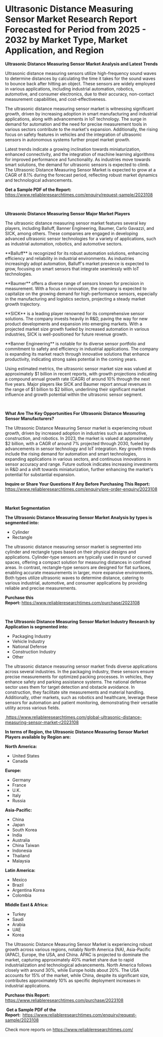 <p><h1>Ultrasonic Distance Measuring Sensor Market Research Report Forecasted for Period from 2025 -  2032 by Market Type, Market Application, and Region</h1></p><p><strong>Ultrasonic Distance Measuring Sensor Market Analysis and Latest Trends</strong></p>
<p><p>Ultrasonic distance measuring sensors utilize high-frequency sound waves to determine distances by calculating the time it takes for the sound waves to bounce back after hitting an object. These sensors are widely employed in various applications, including industrial automation, robotics, automotive, and consumer electronics, due to their accuracy, non-contact measurement capabilities, and cost-effectiveness.</p><p>The ultrasonic distance measuring sensor market is witnessing significant growth, driven by increasing adoption in smart manufacturing and industrial applications, along with advancements in IoT technology. The surge in demand for automation and the need for precise measurement tools in various sectors contribute to the market's expansion. Additionally, the rising focus on safety features in vehicles and the integration of ultrasonic sensors in autonomous systems further propel market growth.</p><p>Latest trends indicate a growing inclination towards miniaturization, enhanced connectivity, and the integration of machine learning algorithms for improved performance and functionality. As industries move towards smart solutions, the demand for ultrasonic sensors is expected to climb. The Ultrasonic Distance Measuring Sensor Market is expected to grow at a CAGR of 8.1% during the forecast period, reflecting robust market dynamics and technological advancements.</p></p>
<p><strong>Get a Sample PDF of the Report:&nbsp;</strong> <a href="https://www.reliableresearchtimes.com/enquiry/request-sample/2023108?utm_campaign=3056&utm_medium=2&utm_source=Github&utm_content=ia&utm_term=29032025&utm_id=ultrasonic-distance-measuring-sensor">https://www.reliableresearchtimes.com/enquiry/request-sample/2023108</a></p>
<p>&nbsp;</p>
<p><strong>Ultrasonic Distance Measuring Sensor Major Market Players</strong></p>
<p><p>The ultrasonic distance measuring sensor market features several key players, including Balluff, Banner Engineering, Baumer, Carlo Gavazzi, and SICK, among others. These companies are engaged in developing advanced ultrasonic sensor technologies for a variety of applications, such as industrial automation, robotics, and automotive sectors.</p><p>**Balluff** is recognized for its robust automation solutions, enhancing efficiency and reliability in industrial environments. As industries increasingly adopt automation, Balluff's market presence is expected to grow, focusing on smart sensors that integrate seamlessly with IoT technologies.</p><p>**Baumer** offers a diverse range of sensors known for precision in measurement. With a focus on innovation, the company is expected to capitalize on the growing demand for high-performance sensors, especially in the manufacturing and logistics sectors, projecting a steady market growth trajectory.</p><p>**SICK** is a leading player renowned for its comprehensive sensor solutions. The company invests heavily in R&D, paving the way for new product developments and expansion into emerging markets. With a projected market size growth fueled by increased automation in various industries, SICK is well-positioned for future revenue growth.</p><p>**Banner Engineering** is notable for its diverse sensor portfolio and commitment to safety and efficiency in industrial applications. The company is expanding its market reach through innovative solutions that enhance productivity, indicating strong sales potential in the coming years.</p><p>Using estimated metrics, the ultrasonic sensor market size was valued at approximately $1 billion in recent reports, with growth projections indicating a compound annual growth rate (CAGR) of around 10% through the next five years. Major players like SICK and Baumer report annual revenues in the range of $1 billion to $2 billion, underlining their significant market influence and growth potential within the ultrasonic sensor segment.</p></p>
<p>&nbsp;</p>
<p><strong>What Are The Key Opportunities For Ultrasonic Distance Measuring Sensor Manufacturers?</strong></p>
<p><p>The Ultrasonic Distance Measuring Sensor market is experiencing robust growth, driven by increased adoption in industries such as automotive, construction, and robotics. In 2023, the market is valued at approximately $2 billion, with a CAGR of around 7% projected through 2030, fueled by advancements in sensor technology and IoT integration. Key growth trends include the rising demand for automation and smart technologies, expanding applications in various sectors, and continuous innovations in sensor accuracy and range. Future outlook indicates increasing investments in R&D and a shift towards miniaturization, further enhancing the market's potential for substantial expansion.</p></p>
<p><strong>Inquire or Share Your Questions If Any Before Purchasing This Report:</strong> <a href="https://www.reliableresearchtimes.com/enquiry/pre-order-enquiry/2023108?utm_campaign=3056&utm_medium=2&utm_source=Github&utm_content=ia&utm_term=29032025&utm_id=ultrasonic-distance-measuring-sensor">https://www.reliableresearchtimes.com/enquiry/pre-order-enquiry/2023108</a></p>
<p>&nbsp;</p>
<p><strong>Market Segmentation</strong></p>
<p><strong>The Ultrasonic Distance Measuring Sensor Market Analysis by types is segmented into:</strong></p>
<p><ul><li>Cylinder</li><li>Rectangle</li></ul></p>
<p><p>The ultrasonic distance measuring sensor market is segmented into cylinder and rectangle types based on their physical designs and applications. Cylinder-type sensors are typically used in round or curved spaces, offering a compact solution for measuring distances in confined areas. In contrast, rectangle-type sensors are designed for flat surfaces, enabling accurate measurements in larger, more expansive environments. Both types utilize ultrasonic waves to determine distance, catering to various industrial, automotive, and consumer applications by providing reliable and precise measurements.</p></p>
<p><strong>Purchase this Report:&nbsp;</strong><a href="https://www.reliableresearchtimes.com/purchase/2023108?utm_campaign=3056&utm_medium=2&utm_source=Github&utm_content=ia&utm_term=29032025&utm_id=ultrasonic-distance-measuring-sensor">https://www.reliableresearchtimes.com/purchase/2023108</a></p>
<p>&nbsp;</p>
<p><strong>The Ultrasonic Distance Measuring Sensor Market Industry Research by Application is segmented into:</strong></p>
<p><ul><li>Packaging Industry</li><li>Vehicle Industry</li><li>National Defense</li><li>Construction Industry</li><li>Other</li></ul></p>
<p><p>The ultrasonic distance measuring sensor market finds diverse applications across several industries. In the packaging industry, these sensors ensure precise measurements for optimized packing processes. In vehicles, they enhance safety and parking assistance systems. The national defense sector uses them for target detection and obstacle avoidance. In construction, they facilitate site measurements and material handling. Additionally, other markets, such as robotics and healthcare, leverage these sensors for automation and patient monitoring, demonstrating their versatile utility across various fields.</p></p>
<p><a href="https://www.reliableresearchtimes.com/global-ultrasonic-distance-measuring-sensor-market-r2023108?utm_campaign=3056&utm_medium=2&utm_source=Github&utm_content=ia&utm_term=29032025&utm_id=ultrasonic-distance-measuring-sensor">&nbsp;https://www.reliableresearchtimes.com/global-ultrasonic-distance-measuring-sensor-market-r2023108</a></p>
<p><strong>In terms of Region, the Ultrasonic Distance Measuring Sensor Market Players available by Region are:</strong></p>
<p>
    <p> <strong> North America: </strong>
        <ul>
            <li>United States</li>
            <li>Canada</li>
        </ul>
        </p> 
    <p> <strong> Europe: </strong>
        <ul>
            <li>Germany</li>
            <li>France</li>
            <li>U.K.</li>
            <li>Italy</li>
            <li>Russia</li>
        </ul>
        </p> 
    <p> <strong> Asia-Pacific: </strong>
        <ul>
            <li>China</li>
            <li>Japan</li>
            <li>South Korea</li>
            <li>India</li>
            <li>Australia</li>
            <li>China Taiwan</li>
            <li>Indonesia</li>
            <li>Thailand</li>
            <li>Malaysia</li>
        </ul>
        </p> 
    <p> <strong> Latin America: </strong>
        <ul>
            <li>Mexico</li>
            <li>Brazil</li>
            <li>Argentina Korea</li>
            <li>Colombia</li>
        </ul>
        </p> 
    <p> <strong> Middle East & Africa: </strong>
        <ul>
            <li>Turkey</li>
            <li>Saudi</li>
            <li>Arabia</li>
            <li>UAE</li>
            <li>Korea</li>
        </ul>
    </p>
    </p>
<p><p>The Ultrasonic Distance Measuring Sensor Market is experiencing robust growth across various regions, notably North America (NA), Asia-Pacific (APAC), Europe, the USA, and China. APAC is projected to dominate the market, capturing approximately 40% market share due to rapid industrialization and technological advancements. North America follows closely with around 30%, while Europe holds about 20%. The USA accounts for 15% of the market, while China, despite its significant size, contributes approximately 10% as specific deployment increases in industrial applications.</p></p>
<p><strong>Purchase this Report: </strong><a href="https://www.reliableresearchtimes.com/purchase/2023108?utm_campaign=3056&utm_medium=2&utm_source=Github&utm_content=ia&utm_term=29032025&utm_id=ultrasonic-distance-measuring-sensor">https://www.reliableresearchtimes.com/purchase/2023108</a></p>
<p>&nbsp;<strong>Get a Sample PDF of the Report:&nbsp;&nbsp;</strong><a href="https://www.reliableresearchtimes.com/enquiry/request-sample/2023108?utm_campaign=3056&utm_medium=2&utm_source=Github&utm_content=ia&utm_term=29032025&utm_id=ultrasonic-distance-measuring-sensor">https://www.reliableresearchtimes.com/enquiry/request-sample/2023108</a></p>
<p><strong></strong></p>
<p>Check more reports on <a href="https://www.reliableresearchtimes.com/?utm_campaign=3056&utm_medium=2&utm_source=Github&utm_content=ia&utm_term=29032025&utm_id=ultrasonic-distance-measuring-sensor">https://www.reliableresearchtimes.com/</a></p>